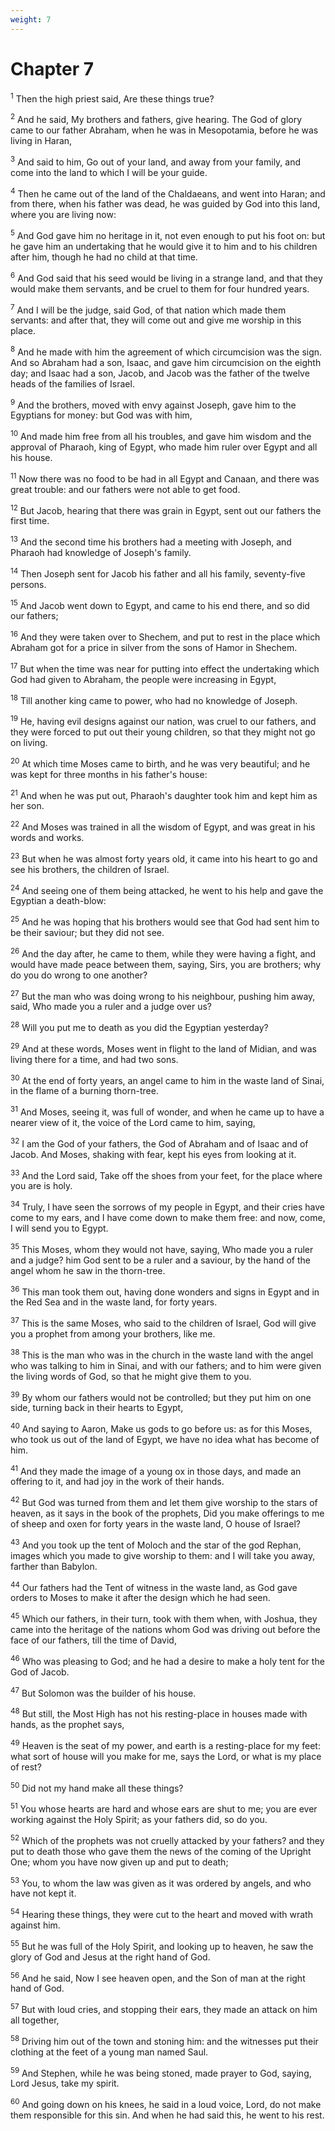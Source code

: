 ```yaml
---
weight: 7
---
```


# Chapter 7

<sup>1</sup> Then the high priest said, Are these things true? 

<sup>2</sup> And he said, My brothers and fathers, give hearing. The God of glory came to our father Abraham, when he was in Mesopotamia, before he was living in Haran, 

<sup>3</sup> And said to him, Go out of your land, and away from your family, and come into the land to which I will be your guide. 

<sup>4</sup> Then he came out of the land of the Chaldaeans, and went into Haran; and from there, when his father was dead, he was guided by God into this land, where you are living now: 

<sup>5</sup> And God gave him no heritage in it, not even enough to put his foot on: but he gave him an undertaking that he would give it to him and to his children after him, though he had no child at that time. 

<sup>6</sup> And God said that his seed would be living in a strange land, and that they would make them servants, and be cruel to them for four hundred years. 

<sup>7</sup> And I will be the judge, said God, of that nation which made them servants: and after that, they will come out and give me worship in this place. 

<sup>8</sup> And he made with him the agreement of which circumcision was the sign. And so Abraham had a son, Isaac, and gave him circumcision on the eighth day; and Isaac had a son, Jacob, and Jacob was the father of the twelve heads of the families of Israel. 

<sup>9</sup> And the brothers, moved with envy against Joseph, gave him to the Egyptians for money: but God was with him, 

<sup>10</sup> And made him free from all his troubles, and gave him wisdom and the approval of Pharaoh, king of Egypt, who made him ruler over Egypt and all his house. 

<sup>11</sup> Now there was no food to be had in all Egypt and Canaan, and there was great trouble: and our fathers were not able to get food. 

<sup>12</sup> But Jacob, hearing that there was grain in Egypt, sent out our fathers the first time. 

<sup>13</sup> And the second time his brothers had a meeting with Joseph, and Pharaoh had knowledge of Joseph's family. 

<sup>14</sup> Then Joseph sent for Jacob his father and all his family, seventy-five persons. 

<sup>15</sup> And Jacob went down to Egypt, and came to his end there, and so did our fathers; 

<sup>16</sup> And they were taken over to Shechem, and put to rest in the place which Abraham got for a price in silver from the sons of Hamor in Shechem. 

<sup>17</sup> But when the time was near for putting into effect the undertaking which God had given to Abraham, the people were increasing in Egypt, 

<sup>18</sup> Till another king came to power, who had no knowledge of Joseph. 

<sup>19</sup> He, having evil designs against our nation, was cruel to our fathers, and they were forced to put out their young children, so that they might not go on living. 

<sup>20</sup> At which time Moses came to birth, and he was very beautiful; and he was kept for three months in his father's house: 

<sup>21</sup> And when he was put out, Pharaoh's daughter took him and kept him as her son. 

<sup>22</sup> And Moses was trained in all the wisdom of Egypt, and was great in his words and works. 

<sup>23</sup> But when he was almost forty years old, it came into his heart to go and see his brothers, the children of Israel. 

<sup>24</sup> And seeing one of them being attacked, he went to his help and gave the Egyptian a death-blow: 

<sup>25</sup> And he was hoping that his brothers would see that God had sent him to be their saviour; but they did not see. 

<sup>26</sup> And the day after, he came to them, while they were having a fight, and would have made peace between them, saying, Sirs, you are brothers; why do you do wrong to one another? 

<sup>27</sup> But the man who was doing wrong to his neighbour, pushing him away, said, Who made you a ruler and a judge over us? 

<sup>28</sup> Will you put me to death as you did the Egyptian yesterday? 

<sup>29</sup> And at these words, Moses went in flight to the land of Midian, and was living there for a time, and had two sons. 

<sup>30</sup> At the end of forty years, an angel came to him in the waste land of Sinai, in the flame of a burning thorn-tree. 

<sup>31</sup> And Moses, seeing it, was full of wonder, and when he came up to have a nearer view of it, the voice of the Lord came to him, saying, 

<sup>32</sup> I am the God of your fathers, the God of Abraham and of Isaac and of Jacob. And Moses, shaking with fear, kept his eyes from looking at it. 

<sup>33</sup> And the Lord said, Take off the shoes from your feet, for the place where you are is holy. 

<sup>34</sup> Truly, I have seen the sorrows of my people in Egypt, and their cries have come to my ears, and I have come down to make them free: and now, come, I will send you to Egypt. 

<sup>35</sup> This Moses, whom they would not have, saying, Who made you a ruler and a judge? him God sent to be a ruler and a saviour, by the hand of the angel whom he saw in the thorn-tree. 

<sup>36</sup> This man took them out, having done wonders and signs in Egypt and in the Red Sea and in the waste land, for forty years. 

<sup>37</sup> This is the same Moses, who said to the children of Israel, God will give you a prophet from among your brothers, like me. 

<sup>38</sup> This is the man who was in the church in the waste land with the angel who was talking to him in Sinai, and with our fathers; and to him were given the living words of God, so that he might give them to you. 

<sup>39</sup> By whom our fathers would not be controlled; but they put him on one side, turning back in their hearts to Egypt, 

<sup>40</sup> And saying to Aaron, Make us gods to go before us: as for this Moses, who took us out of the land of Egypt, we have no idea what has become of him. 

<sup>41</sup> And they made the image of a young ox in those days, and made an offering to it, and had joy in the work of their hands. 

<sup>42</sup> But God was turned from them and let them give worship to the stars of heaven, as it says in the book of the prophets, Did you make offerings to me of sheep and oxen for forty years in the waste land, O house of Israel? 

<sup>43</sup> And you took up the tent of Moloch and the star of the god Rephan, images which you made to give worship to them: and I will take you away, farther than Babylon. 

<sup>44</sup> Our fathers had the Tent of witness in the waste land, as God gave orders to Moses to make it after the design which he had seen. 

<sup>45</sup> Which our fathers, in their turn, took with them when, with Joshua, they came into the heritage of the nations whom God was driving out before the face of our fathers, till the time of David, 

<sup>46</sup> Who was pleasing to God; and he had a desire to make a holy tent for the God of Jacob. 

<sup>47</sup> But Solomon was the builder of his house. 

<sup>48</sup> But still, the Most High has not his resting-place in houses made with hands, as the prophet says, 

<sup>49</sup> Heaven is the seat of my power, and earth is a resting-place for my feet: what sort of house will you make for me, says the Lord, or what is my place of rest? 

<sup>50</sup> Did not my hand make all these things? 

<sup>51</sup> You whose hearts are hard and whose ears are shut to me; you are ever working against the Holy Spirit; as your fathers did, so do you. 

<sup>52</sup> Which of the prophets was not cruelly attacked by your fathers? and they put to death those who gave them the news of the coming of the Upright One; whom you have now given up and put to death; 

<sup>53</sup> You, to whom the law was given as it was ordered by angels, and who have not kept it. 

<sup>54</sup> Hearing these things, they were cut to the heart and moved with wrath against him. 

<sup>55</sup> But he was full of the Holy Spirit, and looking up to heaven, he saw the glory of God and Jesus at the right hand of God. 

<sup>56</sup> And he said, Now I see heaven open, and the Son of man at the right hand of God. 

<sup>57</sup> But with loud cries, and stopping their ears, they made an attack on him all together, 

<sup>58</sup> Driving him out of the town and stoning him: and the witnesses put their clothing at the feet of a young man named Saul. 

<sup>59</sup> And Stephen, while he was being stoned, made prayer to God, saying, Lord Jesus, take my spirit. 

<sup>60</sup> And going down on his knees, he said in a loud voice, Lord, do not make them responsible for this sin. And when he had said this, he went to his rest. 


